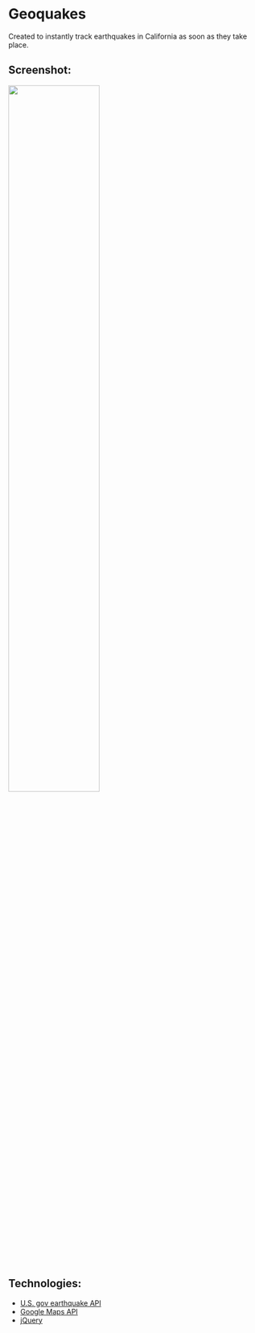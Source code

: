 <h1>Geoquakes</h1>
<p>Created to instantly track earthquakes in California as soon as they take place.</p>
<h2>Screenshot:</h2>
<img src="https://i.imgur.com/kaJxwNc.png" height="60%" width="60%">
<h2>Technologies:</h2>
<ul>
  <li><a href="https://earthquake.usgs.gov/">U.S. gov earthquake API</a></li>
  <li><a href="https://developers.google.com/maps/">Google Maps API</a></li>
  <li><a href="https://jquery.com/">jQuery</a></li>
<ul>
